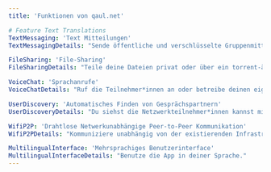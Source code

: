 ```yaml
---
title: 'Funktionen von qaul.net'

# Feature Text Translations
TextMessaging: 'Text Mitteilungen'
TextMessagingDetails: "Sende öffentliche und verschlüsselte Gruppenmitteilungen sowie private Mitteilungen an alle Netzwerkteilnehmer*innen"

FileSharing: 'File-Sharing'
FileSharingDetails: "Teile deine Dateien privat oder über ein torrent-ähnliches system"

VoiceChat: 'Sprachanrufe'
VoiceChatDetails: "Ruf die Teilnehmer*innen an oder betreibe deinen eigenen Radiokanal."

UserDiscovery: 'Automatisches Finden von Gesprächspartnern'
UserDiscoveryDetails: "Du siehst die Netzwerkteilnehmer*innen kannst mit ihnen kommunizieren und die Identität beim gemeinsamen Treffen verifizieren."

WifiP2P: 'Drahtlose Netwerkunabhängige Peer-to-Peer Kommunikation'
WifiP2PDetails: "Kommuniziere unabhängig von der existierenden Infrastruktur und baue mit an einem eigenen und gemeinsamen Netzwerk in deiner Umgebung."

MultilingualInterface: 'Mehrsprachiges Benutzerinterface'
MultilingualInterfaceDetails: "Benutze die App in deiner Sprache."
---
```


